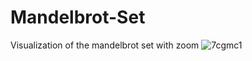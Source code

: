 # Mandelbrot-Set
Visualization of the mandelbrot set with zoom
![7cgmc1](https://user-images.githubusercontent.com/102336688/221380917-029f41d1-edab-4ccb-9f3b-2d60cb87c34d.gif)
